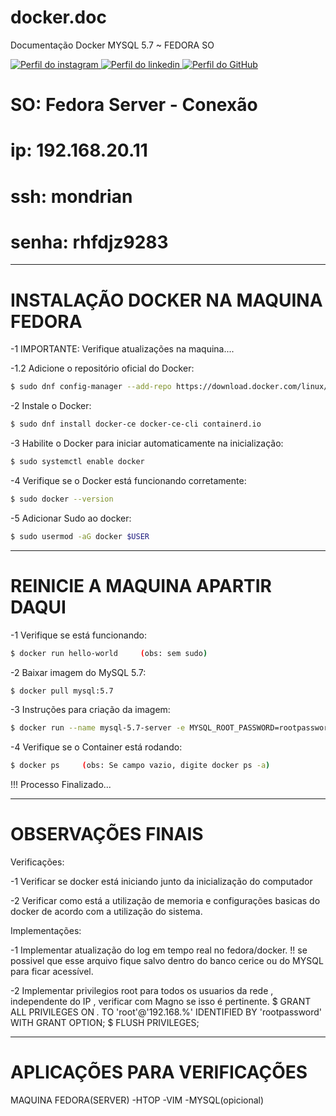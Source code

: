 # docker.doc 
Documentação Docker MYSQL 5.7 ~ FEDORA SO
<p align="left">
    <a href="https://www.instagram.com/carlim_11">
        <img 
            alt="Perfil do instagram" 
            title="Instagram" 
            src="https://skillicons.dev/icons?i=instagram"
        />
    </a>
    <a href="https://www.linkedin.com/in/carlos-henrique-b33b78191">
        <img 
            alt="Perfil do linkedin" 
            title="Linkedin" 
            src="https://skillicons.dev/icons?i=linkedin"
        />
    </a>
    <a href="https://github.com/login?return_to=https%3A%2F%2Fgithub.com%2Fcarlosnotlemos" >
        <img 
            alt="Perfil do GitHub" 
            title="GitHub" 
            src="https://skillicons.dev/icons?i=github"
        />
    </a>
</p>

# SO:     Fedora Server - Conexão
# ip:     192.168.20.11
# ssh:    mondrian
# senha:  rhfdjz9283

---------------------------------------------
#    INSTALAÇÃO DOCKER NA MAQUINA FEDORA

-1	IMPORTANTE: Verifique atualizações na maquina....

-1.2	Adicione o repositório oficial do Docker:
```bash
$ sudo dnf config-manager --add-repo https://download.docker.com/linux/fedora/docker-ce.repo
```
-2	Instale o Docker:
```bash
$ sudo dnf install docker-ce docker-ce-cli containerd.io
```
-3	Habilite o Docker para iniciar automaticamente na inicialização:
```bash
$ sudo systemctl enable docker
```
-4	Verifique se o Docker está funcionando corretamente:
```bash
$ sudo docker --version
```
-5	Adicionar Sudo ao docker:
```bash
$ sudo usermod -aG docker $USER
```
-------------------------------------------
#    REINICIE A MAQUINA APARTIR DAQUI

-1	Verifique se está funcionando:
```bash
$ docker run hello-world     (obs: sem sudo)
```
-2	Baixar imagem do MySQL 5.7:
```bash
$ docker pull mysql:5.7
```
-3	Instruções para criação da imagem:
```bash
$ docker run --name mysql-5.7-server -e MYSQL_ROOT_PASSWORD=rootpassword -e MYSQL_DATABASE=cerice -p 3306:3306 -d mysql:5.7
```
-4 	Verifique se o Container está rodando:
```bash
$ docker ps		(obs: Se campo vazio, digite docker ps -a)
```
!!! Processo Finalizado...

--------------------------------------------
#    OBSERVAÇÕES FINAIS

Verificações:

-1	Verificar se docker está iniciando junto da inicialização do computador

-2 	Verificar como está a utilização de memoria e configurações basicas do docker de acordo com a utilização do sistema.

Implementações:

-1	Implementar atualização do log em tempo real no fedora/docker.
!! se possivel que esse arquivo fique salvo dentro do banco cerice ou do MYSQL para ficar acessível.

-2 	Implementar privilegios root para todos os usuarios da rede , independente do IP , verificar com Magno se isso é pertinente.
$ GRANT ALL PRIVILEGES ON *.* TO 'root'@'192.168.%' IDENTIFIED BY 'rootpassword' WITH GRANT OPTION;
$ FLUSH PRIVILEGES;

-------------------------------------------
#   APLICAÇÕES PARA VERIFICAÇÕES


MAQUINA FEDORA(SERVER)
-HTOP
-VIM
-MYSQL(opicional)
